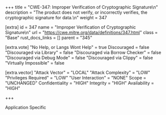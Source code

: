 +++
title = "CWE-347: Improper Verification of Cryptographic Signature\n"
description = "The product does not verify, or incorrectly verifies, the cryptographic signature for data.\n"
weight = 347

[extra]
id = 347
name = "Improper Verification of Cryptographic Signature\n"
url = "https://cwe.mitre.org/data/definitions/347.html"
class = "Base"
rust_docs_links = []
parent = "345"

[extra.vote]
"No Help, or Langs Wont Help" = true
Discouraged = false
"Discouraged via Library" = false
"Discouraged via Borrow Checker" = false
"Discouraged via Debug Mode" = false
"Discouraged via Clippy" = false
"Virtually Impossible" = false

[extra.vector]
"Attack Vector" = "LOCAL"
"Attack Complexity" = "LOW"
"Privileges Required" = "LOW"
"User Interaction" = "NONE"
Scope = "UNCHANGED"
Confidentiality = "HIGH"
Integrity = "HIGH"
Availability = "HIGH"

+++

Application Specific